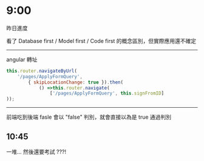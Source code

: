 # 9:00

昨日進度

看了 Database first / Model first / Code first 的概念區別，但實際應用還不確定

---

angular 轉址

```Javascript
this.router.navigateByUrl(
    '/pages/ApplyFormQuery',
        { skipLocationChange: true }).then(
            () =>this.router.navigate(
                ['/pages/ApplyFormQuery', this.signFromID]
));
```

---

前端吃到後端 fasle 會以 "false" 判別，就會直接以為是 true 通過判別

## 10:45

一堆... 然後還要考試 ???!